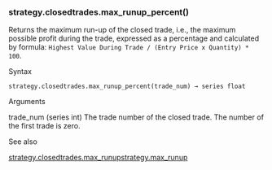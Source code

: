 ### strategy.closedtrades.max\_runup\_percent()

Returns the maximum run-up of the closed trade, i.e., the maximum possible profit during the trade, expressed as a percentage and calculated by formula: `Highest Value During Trade / (Entry Price x Quantity) * 100`.

Syntax

```
strategy.closedtrades.max_runup_percent(trade_num) → series float
```

Arguments

trade\_num (series int) The trade number of the closed trade. The number of the first trade is zero.

See also

[strategy.closedtrades.max\_runup](#fun_strategy.closedtrades.max_runup)[strategy.max\_runup](#var_strategy.max_runup)
